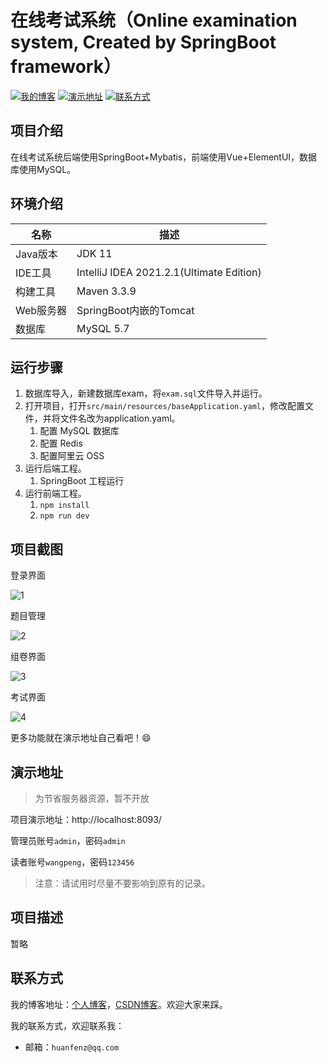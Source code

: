 # 在线考试系统（Online examination system, Created by SpringBoot framework）

[![我的博客](https://img.shields.io/badge/%E6%88%91%E7%9A%84%E5%8D%9A%E5%AE%A2-huanfenz.top-brightgreen)](http://huanfenz.top)    [![演示地址](https://img.shields.io/badge/%E6%BC%94%E7%A4%BA%E5%9C%B0%E5%9D%80-%E7%82%B9%E5%87%BB%E6%9F%A5%E7%9C%8B-blue)](https://github.com/huanfenz/ExamApi#演示地址)    [![联系方式](https://img.shields.io/badge/%E8%81%94%E7%B3%BB%E6%96%B9%E5%BC%8F-%E7%82%B9%E5%87%BB%E6%9F%A5%E7%9C%8B-green)](https://github.com/huanfenz/ExamApi#联系方式)

## 项目介绍

在线考试系统后端使用SpringBoot+Mybatis，前端使用Vue+ElementUI，数据库使用MySQL。

## 环境介绍

| 名称     | 描述                                       |
| ------ | ---------------------------------------- |
| Java版本 | JDK 11                                |
| IDE工具  | IntelliJ IDEA 2021.2.1(Ultimate Edition) |
| 构建工具   | Maven 3.3.9                              |
| Web服务器 | SpringBoot内嵌的Tomcat                      |
| 数据库    | MySQL 5.7                                |

## 运行步骤

1. 数据库导入，新建数据库exam，将`exam.sql`文件导入并运行。
2. 打开项目，打开`src/main/resources/baseApplication.yaml`，修改配置文件，并将文件名改为application.yaml。
   1. 配置 MySQL 数据库
   2. 配置 Redis
   3. 配置阿里云 OSS
3. 运行后端工程。
   1. SpringBoot 工程运行
4. 运行前端工程。
   1. `npm install`
   2. `npm run dev`

## 项目截图

登录界面

![1](http://wangpeng-imgsubmit.oss-cn-hangzhou.aliyuncs.com/img/202205111254004.png)

题目管理

![2](http://wangpeng-imgsubmit.oss-cn-hangzhou.aliyuncs.com/img/202205111255314.png)

组卷界面

![3](http://wangpeng-imgsubmit.oss-cn-hangzhou.aliyuncs.com/img/202205111256158.png)

考试界面

![4](http://wangpeng-imgsubmit.oss-cn-hangzhou.aliyuncs.com/img/202205111257098.png)

更多功能就在演示地址自己看吧！:smile:

## 演示地址

> 为节省服务器资源，暂不开放

项目演示地址：http://localhost:8093/

管理员账号`admin`，密码`admin`

读者账号`wangpeng`，密码`123456`

>   注意：请试用时尽量不要影响到原有的记录。

## 项目描述

暂略

## 联系方式

我的博客地址：[个人博客](http://huanfenz.top)，[CSDN博客](https://blog.csdn.net/qq_34245098)。欢迎大家来踩。

我的联系方式，欢迎联系我：

* 邮箱：`huanfenz@qq.com`
